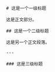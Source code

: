 
    # 这是一个一级标题
    
    这是正文部分。
    
    ## 这是一个二级标题
    
    这是另一个正文段落。
    
    ---
    
    ### 这是三级标题
    